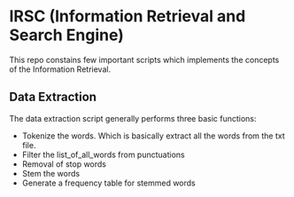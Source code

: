 # IRSC (Information Retrieval and Search Engine)
This repo constains few important scripts which implements the concepts of the Information Retrieval.

## Data Extraction
The data extraction script generally performs three basic functions:
* Tokenize the words. Which is basically extract all the words from the txt file.
* Filter the list_of_all_words from punctuations
* Removal of stop words
* Stem the words
* Generate a frequency table for stemmed words
